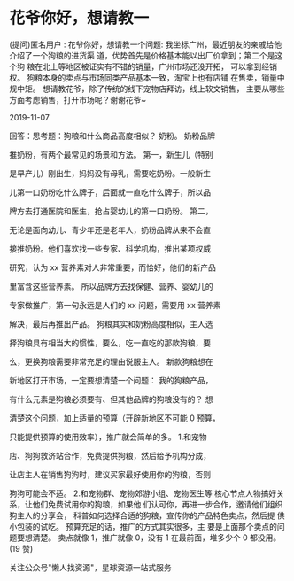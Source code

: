 # 花爷你好，想请教一

(提问)匿名用户 : 花爷你好，想请教一个问题: 我坐标广州，最近朋友的亲戚给他介绍了一个狗粮的进货渠 道，优势首先是价格基本能以出厂价拿到；第二个是这个狗 粮在北上等地区被证实有不错的销量，广州市场还没开拓， 可以拿到经销权。 狗粮本身的卖点与市场同类产品基本一致，淘宝上也有店铺 在售卖，销量中规中矩。 想请教花爷，除了传统的线下宠物店拜访，线上软文销售， 主要从哪些方面考虑销售，打开市场呢？谢谢花爷~

2019-11-07

回答：思考题：狗粮和什么商品高度相似？ 奶粉。 奶粉品牌

推奶粉，有两个最常见的场景和方法。 第一，新生儿（特别

是早产儿）刚出生，妈妈没有母乳，需要吃奶粉。一般新生

儿第一口奶粉吃什么牌子，后面就一直吃什么牌子，所以品

牌方去打通医院和医生，抢占婴幼儿的第一口奶粉。 第二，

无论是面向幼儿、青少年还是老年人，奶粉品牌从来不会直

接推奶粉。他们喜欢找一些专家、科学机构，推出某项权威

研究，认为 xx 营养素对人非常重要，而恰好，他们的新产品

里富含这些营养素。 所以品牌方去找保健、营养、婴幼儿的

专家做推广，第一句永远是人们的 xx 问题，需要用 xx 营养素

解决，最后再推出产品。 狗粮其实和奶粉高度相似，主人选

择狗粮具有相当大的惯性，要么，吃一直吃的那款狗粮，要

么，更换狗粮需要非常充足的理由说服主人。 新款狗粮想在

新地区打开市场，一定要想清楚一个问题： 我的狗粮产品，

有什么元素是狗粮必须要有、但其他品牌的狗粮没有的？ 想

清楚这个问题，加上适量的预算（开辟新地区不可能 0 预算，

只能提供预算的使用效率），推广就会简单的多。 1.和宠物

店、狗狗救济站合作，免费提供狗粮，然后给予机构分成，

让店主人在销售狗狗时，建议买家最好使用你的狗粮，否则

狗狗可能会不适。 2.和宠物群、宠物郊游小组、宠物医生等 核心节点人物搞好关系，让他们免费试用你的狗粮，如果他 们认可你，再进一步合作，邀请他们组织狗主人的分享会， 科普如何选择合适的狗粮，宣传你的产品特色卖点，然后提 供小包装的试吃。 预算充足的话，推广的方式其实很多，主 要是上面那个卖点的问题要想清楚。 卖点就像 1，推广就像 0，没有 1 在最前面，堆多少个 0 都没用。(19 赞)

关注公众号"懒人找资源"，星球资源一站式服务